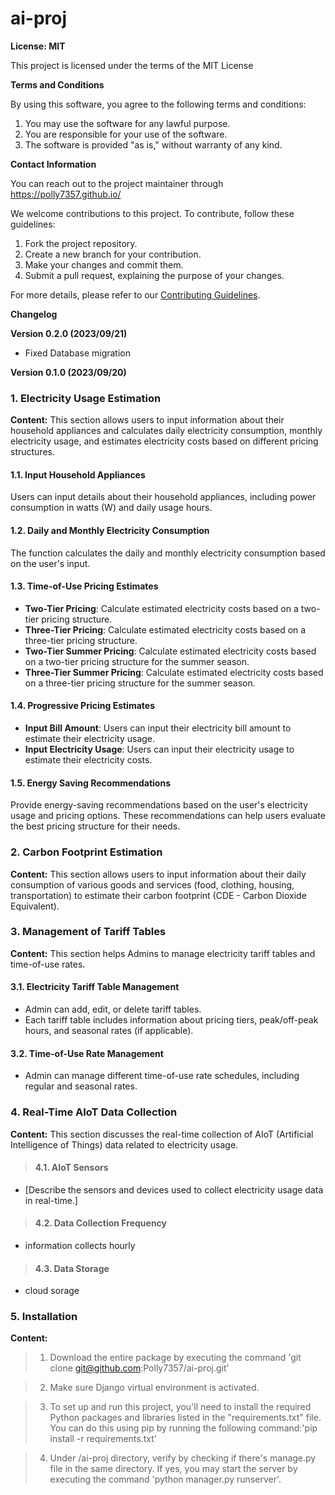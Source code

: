 # ai-proj

**License: MIT**

This project is licensed under the terms of the MIT License

**Terms and Conditions**

By using this software, you agree to the following terms and conditions:

1. You may use the software for any lawful purpose.
2. You are responsible for your use of the software.
3. The software is provided "as is," without warranty of any kind.


**Contact Information**

You can reach out to the project maintainer through https://polly7357.github.io/

We welcome contributions to this project. To contribute, follow these guidelines:

1. Fork the project repository.
2. Create a new branch for your contribution.
3. Make your changes and commit them.
4. Submit a pull request, explaining the purpose of your changes.

For more details, please refer to our [Contributing Guidelines](link-to-contributing-guidelines).

**Changelog**

**Version 0.2.0 (2023/09/21)**

- Fixed Database migration

**Version 0.1.0 (2023/09/20)**


### 1. Electricity Usage Estimation

**Content:**
This section allows users to input information about their household appliances and calculates daily electricity consumption, monthly electricity usage, and estimates electricity costs based on different pricing structures.

#### 1.1. Input Household Appliances
Users can input details about their household appliances, including power consumption in watts (W) and daily usage hours.

#### 1.2. Daily and Monthly Electricity Consumption
The function calculates the daily and monthly electricity consumption based on the user's input.

#### 1.3. Time-of-Use Pricing Estimates
- **Two-Tier Pricing**: Calculate estimated electricity costs based on a two-tier pricing structure.
- **Three-Tier Pricing**: Calculate estimated electricity costs based on a three-tier pricing structure.
- **Two-Tier Summer Pricing**: Calculate estimated electricity costs based on a two-tier pricing structure for the summer season.
- **Three-Tier Summer Pricing**: Calculate estimated electricity costs based on a three-tier pricing structure for the summer season.

#### 1.4. Progressive Pricing Estimates
- **Input Bill Amount**: Users can input their electricity bill amount to estimate their electricity usage.
- **Input Electricity Usage**: Users can input their electricity usage to estimate their electricity costs.

#### 1.5. Energy Saving Recommendations
Provide energy-saving recommendations based on the user's electricity usage and pricing options. These recommendations can help users evaluate the best pricing structure for their needs.

### 2. Carbon Footprint Estimation

**Content:**
This section allows users to input information about their daily consumption of various goods and services (food, clothing, housing, transportation) to estimate their carbon footprint (CDE - Carbon Dioxide Equivalent).

### 3. Management of Tariff Tables

**Content:**
This section helps Admins to manage electricity tariff tables and time-of-use rates.

#### 3.1. Electricity Tariff Table Management
- Admin can add, edit, or delete tariff tables.
- Each tariff table includes information about pricing tiers, peak/off-peak hours, and seasonal rates (if applicable).

#### 3.2. Time-of-Use Rate Management
- Admin can manage different time-of-use rate schedules, including regular and seasonal rates.

### 4. Real-Time AIoT Data Collection

**Content:**
This section discusses the real-time collection of AIoT (Artificial Intelligence of Things) data related to electricity usage.

>#### 4.1. AIoT Sensors
- [Describe the sensors and devices used to collect electricity usage data in real-time.]

>#### 4.2. Data Collection Frequency
- information collects hourly

>#### 4.3. Data Storage
- cloud sorage


### 5. Installation
**Content:**
>1. Download the entire package by executing the command 'git clone git@github.com:Polly7357/ai-proj.git'

>2. Make sure Django virtual environment is activated.

>3. To set up and run this project, you'll need to install the required Python packages and libraries listed in the "requirements.txt" file. You can do this using pip by running the following command:'pip install -r requirements.txt'

>4. Under /ai-proj directory, verify by checking if there's manage.py file in the same directory. If yes, you may start the server by executing the command 'python manager.py runserver'.


